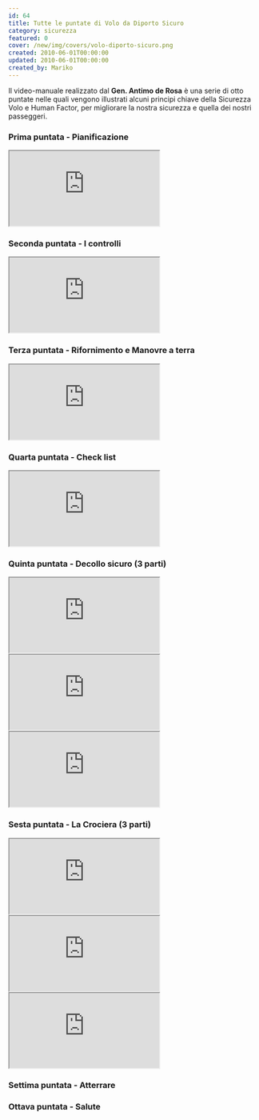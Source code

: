 ```yaml
---
id: 64
title: Tutte le puntate di Volo da Diporto Sicuro
category: sicurezza
featured: 0
cover: /new/img/covers/volo-diporto-sicuro.png
created: 2010-06-01T00:00:00
updated: 2010-06-01T00:00:00
created_by: Mariko
---
```


Il video-manuale realizzato dal **Gen. Antimo de Rosa** è una serie di otto puntate nelle quali vengono illustrati alcuni principi chiave della Sicurezza Volo e Human Factor, per migliorare la nostra sicurezza e quella dei nostri passeggeri.

### Prima puntata - Pianificazione

<iframe src="https://www.youtube.com/embed/lk6bVKR_JXE/?controls=1" allow="fullscreen"></iframe>

### Seconda puntata - I controlli

<iframe src="https://www.youtube.com/embed/8J5XPRYBxz8/?controls=1" allow="fullscreen"></iframe>

### Terza puntata - Rifornimento e Manovre a terra

<iframe src="https://www.youtube.com/embed/iDCHp7vi3ZI/?controls=1" allow="fullscreen"></iframe>

### Quarta puntata - Check list

<iframe src="https://www.youtube.com/embed/Rpvi-Q46iBI/?controls=1" allow="fullscreen"></iframe>

### Quinta puntata - Decollo sicuro (3 parti)

<iframe src="https://www.youtube.com/embed/PREEGUT981s/?controls=1" allow="fullscreen"></iframe>
<iframe src="https://www.youtube.com/embed/S4WI-dAjk1Y/?controls=1" allow="fullscreen"></iframe>
<iframe src="https://www.youtube.com/embed/6yaHAvFbQ-k/?controls=1" allow="fullscreen"></iframe>

### Sesta puntata - La Crociera (3 parti)

<iframe src="https://www.youtube.com/embed/FZMKWqcaSI0/?controls=1" allow="fullscreen"></iframe>
<iframe src="https://www.youtube.com/embed/n3E4gwiyMRY/?controls=1" allow="fullscreen"></iframe>
<iframe src="https://www.youtube.com/embed/4BJxKcbSGGU/?controls=1" allow="fullscreen"></iframe>

### Settima puntata - Atterrare

### Ottava puntata - Salute
